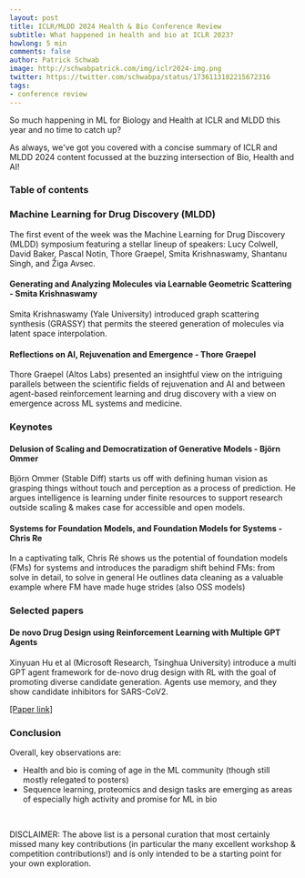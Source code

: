 ```yaml
---
layout: post
title: ICLR/MLDD 2024 Health & Bio Conference Review
subtitle: What happened in health and bio at ICLR 2023?
howlong: 5 min
comments: false
author: Patrick Schwab
image: http://schwabpatrick.com/img/iclr2024-img.png
twitter: https://twitter.com/schwabpa/status/1736113182215672316
tags:
- conference review
---
```

So much happening in ML for Biology and Health at ICLR and MLDD this year and no time to catch up?

As always, we've got you covered with a concise summary of ICLR and MLDD 2024 content focussed at the buzzing intersection of Bio, Health and AI!

<nav id="toc"><h3><a data-toggle="collapse" href="#toccontent" role="button" aria-expanded="false" aria-controls="toccontent"><i class="fa fa-bars"></i>  Table of contents</a></h3></nav>

<h3>Machine Learning for Drug Discovery (MLDD)</h3>

The first event of the week was the Machine Learning for Drug Discovery (MLDD) symposium featuring a stellar lineup of speakers: Lucy Colwell, David Baker, Pascal Notin, Thore Graepel, Smita Krishnaswamy, Shantanu Singh, and Žiga Avsec.

<h4>Generating and Analyzing Molecules via Learnable Geometric Scattering - Smita Krishnaswamy</h4>

Smita Krishnaswamy (Yale University) introduced graph scattering synthesis (GRASSY) that permits the steered generation of molecules via latent space interpolation.

<div class="gallery">
<galleryitem src="http://schwabpatrick.com/img/iclr2024/smita11.png"></galleryitem> 
<galleryitem src="http://schwabpatrick.com/img/iclr2024/smita22.png"></galleryitem> 
<galleryitem src="http://schwabpatrick.com/img/iclr2024/smita33.png"></galleryitem> 
<galleryitem src="http://schwabpatrick.com/img/iclr2024/smita44.png"></galleryitem> 
</div>

<h4>Reflections on AI, Rejuvenation and Emergence - Thore Graepel</h4>

Thore Graepel (Altos Labs) presented an insightful view on the intriguing parallels between the scientific fields of rejuvenation and AI and between agent-based reinforcement learning and drug discovery with a view on emergence across ML systems and medicine.

<div class="gallery">
<galleryitem src="http://schwabpatrick.com/img/iclr2024/tg1.png"></galleryitem> 
<galleryitem src="http://schwabpatrick.com/img/iclr2024/tg2.png"></galleryitem> 
<galleryitem src="http://schwabpatrick.com/img/iclr2024/tg3.png"></galleryitem> 
<galleryitem src="http://schwabpatrick.com/img/iclr2024/tg4.png"></galleryitem> 
</div>

<h3>Keynotes</h3>

<h4>Delusion of Scaling and Democratization of Generative Models - Björn Ommer</h4>

Björn Ommer (Stable Diff) starts us off with defining human vision as grasping things without touch and perception as a process of prediction.
He argues intelligence is learning under finite resources to support research outside scaling & makes case for accessible and open models.

<div class="gallery">
<galleryitem src="http://schwabpatrick.com/img/neurips2023/om1.png"></galleryitem> 
<galleryitem src="http://schwabpatrick.com/img/neurips2023/om2.png"></galleryitem> 
<galleryitem src="http://schwabpatrick.com/img/neurips2023/om3.png"></galleryitem> 
<galleryitem src="http://schwabpatrick.com/img/neurips2023/om4.png"></galleryitem> 
</div>

<h4>Systems for Foundation Models, and Foundation Models for Systems - Chris Re</h4>

In a captivating talk, Chris Ré shows us the potential of foundation models (FMs) for systems and introduces the paradigm shift behind FMs: from solve in detail, to solve in general
He outlines data cleaning as a valuable example where FM have made huge strides (also OSS models)

<div class="gallery">
<galleryitem src="http://schwabpatrick.com/img/neurips2023/om1.png"></galleryitem> 
<galleryitem src="http://schwabpatrick.com/img/neurips2023/om2.png"></galleryitem> 
<galleryitem src="http://schwabpatrick.com/img/neurips2023/om3.png"></galleryitem> 
<galleryitem src="http://schwabpatrick.com/img/neurips2023/om4.png"></galleryitem> 
</div>

<h3>Selected papers</h3>

<h4>De novo Drug Design using Reinforcement Learning with Multiple GPT Agents</h4>

Xinyuan Hu et al (Microsoft Research, Tsinghua University) introduce a multi GPT agent framework for de-novo drug design with RL with the goal of promoting diverse candidate generation.
Agents use memory, and they show candidate inhibitors for SARS-CoV2.

<a href="https://openreview.net/pdf?id=1B6YKnHYBb">[Paper link]</a>

<div class="gallery">
<galleryitem src="http://schwabpatrick.com/img/neurips2023/de1.png"></galleryitem> 
<galleryitem src="http://schwabpatrick.com/img/neurips2023/de2.png"></galleryitem> 
<galleryitem src="http://schwabpatrick.com/img/neurips2023/de3.png"></galleryitem> 
<galleryitem src="http://schwabpatrick.com/img/neurips2023/de4.png"></galleryitem> 
</div>

<h3>Conclusion</h3>

Overall, key observations are:
- Health and bio is coming of age in the ML community (though still mostly relegated to posters)
- Sequence learning, proteomics and design tasks are emerging as areas of especially high activity and promise for ML in bio

<br/>

DISCLAIMER: The above list is a personal curation that most certainly missed many key contributions (in particular the many excellent workshop & competition contributions!) and is only intended to be a starting point for your own exploration.